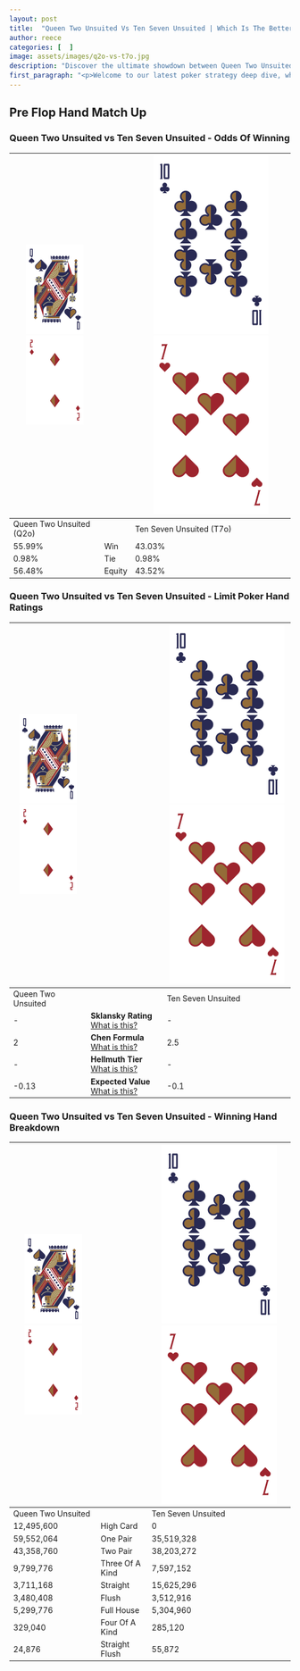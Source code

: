 ```yaml
---
layout: post
title:  "Queen Two Unsuited Vs Ten Seven Unsuited | Which Is The Better Hand In Poker? A Complete Guide"
author: reece
categories: [  ]
image: assets/images/q2o-vs-t7o.jpg
description: "Discover the ultimate showdown between Queen Two Unsuited and Ten Seven Unsuited in poker! Uncover the odds, strategies, and scenarios where one hand triumphs over the other. Get ready to up your poker game with this thrilling analysis."
first_paragraph: "<p>Welcome to our latest poker strategy deep dive, where we're pitting two distinct hands against each other in a high-stakes showdown: Queen Two Unsuited vs Ten Seven Unsuited.</p><p>In the dynamic world of poker, every decision counts, and knowing which hand holds the upper hand is key to your success at the table.</p><p>In this article, we'll dissect these two hands, explore the scenarios where one dominates the other, and equip you with the knowledge to make strategic choices that can tip the odds in your favor.</p><p>Get ready to unravel the intriguing dynamics of these poker hands and elevate your game to new heights.</p>"
---
```




[comment]: # (sp0)

## Pre Flop Hand Match Up

<div class="table hand-ratings" markdown="1"> 



### Queen Two Unsuited vs Ten Seven Unsuited - Odds Of Winning


    
| ![image info](assets/images/hand1/Q.png) ![image info](assets/images/hand1/2o.png) |  | ![image info](assets/images/hand2/T.png) ![image info](assets/images/hand2/7o.png) |
| -------- | -------- | -------- |
| Queen Two Unsuited (Q2o) |  | Ten Seven Unsuited (T7o) |
| 55.99% | Win | 43.03% |
| 0.98% | Tie | 0.98% |
| 56.48% | Equity | 43.52% |




[comment]: # (sp1)



### Queen Two Unsuited vs Ten Seven Unsuited - Limit Poker Hand Ratings


    
| ![image info](assets/images/hand1/Q.png) ![image info](assets/images/hand1/2o.png) |  | ![image info](assets/images/hand2/T.png) ![image info](assets/images/hand2/7o.png) |
| -------- | -------- | -------- |
| Queen Two Unsuited |  | Ten Seven Unsuited |
| - | **Sklansky Rating** [What is this?](/sklansky-rating-explained) | - |
| 2 | **Chen Formula** [What is this?](/chen-formula-explained) | 2.5 |
| - | **Hellmuth Tier** [What is this?](/Hellmuth-tier-explained) | - |
| -0.13 | **Expected Value** [What is this?](/expected-value-explained) | -0.1 |




[comment]: # (sp2)



### Queen Two Unsuited vs Ten Seven Unsuited - Winning Hand Breakdown


    
| ![image info](assets/images/hand1/Q.png) ![image info](assets/images/hand1/2o.png) |  | ![image info](assets/images/hand2/T.png) ![image info](assets/images/hand2/7o.png) |
| -------- | -------- | -------- |
| Queen Two Unsuited |  | Ten Seven Unsuited |
| 12,495,600 | High Card | 0 |
| 59,552,064 | One Pair | 35,519,328 |
| 43,358,760 | Two Pair | 38,203,272 |
| 9,799,776 | Three Of A Kind | 7,597,152 |
| 3,711,168 | Straight | 15,625,296 |
| 3,480,408 | Flush | 3,512,916 |
| 5,299,776 | Full House | 5,304,960 |
| 329,040 | Four Of A Kind | 285,120 |
| 24,876 | Straight Flush | 55,872 |




[comment]: # (sp3)



</div>

[comment]: # (sp4)



[comment]: # (sp5)

